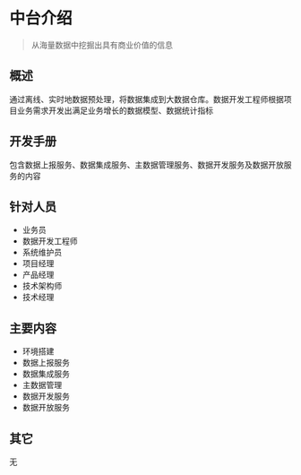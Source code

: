 # 中台介绍

> 从海量数据中挖掘出具有商业价值的信息

## 概述

通过离线、实时地数据预处理，将数据集成到大数据仓库。数据开发工程师根据项目业务需求开发出满足业务增长的数据模型、数据统计指标

## 开发手册

包含数据上报服务、数据集成服务、主数据管理服务、数据开发服务及数据开放服务的内容

## 针对人员

- 业务员
- 数据开发工程师
- 系统维护员
- 项目经理
- 产品经理
- 技术架构师
- 技术经理

## 主要内容

- 环境搭建
- 数据上报服务
- 数据集成服务
- 主数据管理
- 数据开发服务
- 数据开放服务

## 其它

无



